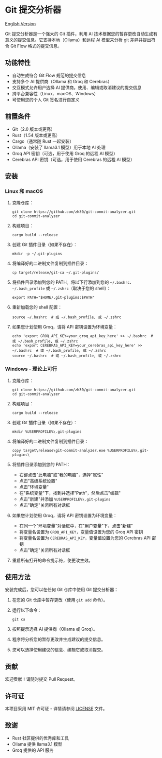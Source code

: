 # Git 提交分析器

[English Version](README.md)

Git 提交分析器是一个强大的 Git 插件，利用 AI 技术根据您的暂存更改自动生成有意义的提交信息。它支持本地（Ollama）和远程 AI 模型来分析 git 差异并提出符合 Git Flow 格式的提交信息。

## 功能特性

- 自动生成符合 Git Flow 规范的提交信息
- 支持多个 AI 提供商（Ollama 和 Groq 和 Cerebras）
- 交互模式允许用户选择 AI 提供商，使用、编辑或取消建议的提交信息
- 跨平台兼容性（Linux、macOS、Windows）
- 可使用您的个人 Git 签名进行自定义

## 前置条件

- Git（2.0 版本或更高）
- Rust（1.54 版本或更高）
- Cargo（通常随 Rust 一起安装）
- Ollama（安装了 llama3.1 模型）用于本地 AI 处理
- Groq API 密钥（可选，用于使用 Groq 的远程 AI 模型）
- Cerebras API 密钥（可选，用于使用 Cerebras 的远程 AI 模型）
## 安装

### Linux 和 macOS

1. 克隆仓库：
   ```
   git clone https://github.com/zh30/git-commit-analyzer.git
   cd git-commit-analyzer
   ```

2. 构建项目：
   ```
   cargo build --release
   ```

3. 创建 Git 插件目录（如果不存在）：
   ```
   mkdir -p ~/.git-plugins
   ```

4. 将编译好的二进制文件复制到插件目录：
   ```
   cp target/release/git-ca ~/.git-plugins/
   ```

5. 将插件目录添加到您的 PATH。将以下行添加到您的 `~/.bashrc`、`~/.bash_profile` 或 `~/.zshrc`（取决于您的 shell）：
   ```
   export PATH="$HOME/.git-plugins:$PATH"
   ```

6. 重新加载您的 shell 配置：
   ```
   source ~/.bashrc  # 或 ~/.bash_profile, 或 ~/.zshrc
   ```

7. 如果您计划使用 Groq，请将 API 密钥设置为环境变量：
   ```
   echo 'export GROQ_API_KEY=your_groq_api_key_here' >> ~/.bashrc  # 或 ~/.bash_profile, 或 ~/.zshrc
   echo 'export CEREBRAS_API_KEY=your_cerebras_api_key_here' >> ~/.bashrc  # 或 ~/.bash_profile, 或 ~/.zshrc
   source ~/.bashrc  # 或 ~/.bash_profile, 或 ~/.zshrc
   ```

### Windows - 理论上可行

1. 克隆仓库：
   ```
   git clone https://github.com/zh30/git-commit-analyzer.git
   cd git-commit-analyzer
   ```

2. 构建项目：
   ```
   cargo build --release
   ```

3. 创建 Git 插件目录（如果不存在）：
   ```
   mkdir %USERPROFILE%\.git-plugins
   ```

4. 将编译好的二进制文件复制到插件目录：
   ```
   copy target\release\git-commit-analyzer.exe %USERPROFILE%\.git-plugins\
   ```

5. 将插件目录添加到您的 PATH：
   - 右键点击"此电脑"或"我的电脑"，选择"属性"
   - 点击"高级系统设置"
   - 点击"环境变量"
   - 在"系统变量"下，找到并选择"Path"，然后点击"编辑"
   - 点击"新建"并添加 `%USERPROFILE%\.git-plugins`
   - 点击"确定"关闭所有对话框

6. 如果您计划使用 Groq，请将 API 密钥设置为环境变量：
   - 在同一个"环境变量"对话框中，在"用户变量"下，点击"新建"
   - 将变量名设置为 `GROQ_API_KEY`，变量值设置为您的 Groq API 密钥
   - 将变量名设置为 `CEREBRAS_API_KEY`，变量值设置为您的 Cerebras API 密钥
   - 点击"确定"关闭所有对话框

7. 重启所有打开的命令提示符，使更改生效。

## 使用方法

安装完成后，您可以在任何 Git 仓库中使用 Git 提交分析器：

1. 在您的 Git 仓库中暂存更改（使用 `git add` 命令）。
2. 运行以下命令：

   ```
   git ca
   ```

3. 按照提示选择 AI 提供商（Ollama 或 Groq）。
4. 程序将分析您的暂存更改并生成建议的提交信息。
5. 您可以选择使用建议的信息、编辑它或取消提交。

## 贡献

欢迎贡献！请随时提交 Pull Request。

## 许可证

本项目采用 MIT 许可证 - 详情请参阅 [LICENSE](LICENSE) 文件。

## 致谢

- Rust 社区提供的优秀库和工具
- Ollama 提供 llama3.1 模型
- Groq 提供的 API 服务
